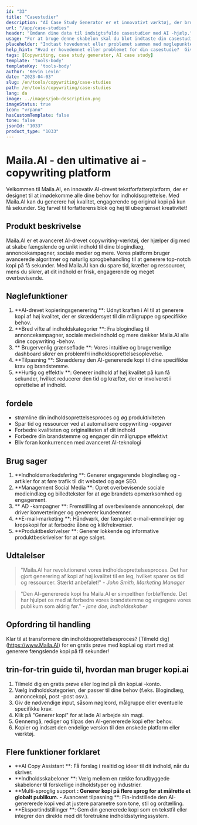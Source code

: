 ```yaml
---
id: "33"
title: "Casestudier"
description: "AI Case Study Generator er et innovativt værktøj, der bruger kunstig intelligens til at skabe overbevisende casestudier.  Dette kraftfulde værktøj hjælper dig med at generere velstrukturerede, engagerende og informative casestudier baseret på dine angivne data og nøglepunkter, hvilket sparer dig tid og kræfter i processen."
url: "/app/case-studies"
header: "Omdann dine data til indsigtsfulde casestudier med AI -hjælp."
usage: "For at bruge denne skabelon skal du blot indtaste din casestudies hovedemne, nøglepunkter og eventuelle relevante data eller statistikker.  Dette værktøj genererer derefter en velstruktureret, fængslende og informativ casestudie baseret på dit input."
placeholder: "Indtast hovedemnet eller problemet sammen med nøglepunkter og data, du vil inkludere i din casestudie, for eksempel: \ n \ nmain Emne: Forbedring af kundetilfredshed i en detailbutik \ n \ nkey point: \ n \ n1.  Identificering af kundesmerter \ n2.  Implementering af effektive løsninger \ n3.  Evaluering af virkningen af ​​ændringerne \ n \ ndata: stigning i gennemsnitlig kundetilfredshedsvurdering fra 3,5 til 4,2 \ n \ nkeywords: detail, kundetilfredshed, forbedring"
help_hint: "Hvad er hovedemnet eller problemet for din casestudie?  Giv nøglepunkter, data eller statistik, du vil medtage, og vi opretter en omfattende casestudie baseret på dit input."
tags: [Copywriting, case study generator, AI case study]
template: 'tools-body'
templateKey: 'tools-body'
author: 'Kevin Levin'
date: "2023-04-03"
slug: /en/tools/copywriting/case-studies
path: /en/tools/copywriting/case-studies
lang: da
image: ../images/job-description.png
imageStatus: true
icon: "vrpano"
hasCustomTemplate: false
tone: false
jsonId: "1033"
product_type: "1033"
---
```

# Maila.AI - den ultimative ai -copywriting platform

Velkommen til Maila.AI, en innovativ AI-drevet tekstforfatterplatform, der er designet til at imødekomme alle dine behov for indholdsoprettelse.  Med Maila.AI kan du generere høj kvalitet, engagerende og original kopi på kun få sekunder.  Sig farvel til forfatterens blok og hej til ubegrænset kreativitet!

## Produkt beskrivelse

Maila.AI er et avanceret AI-drevet copywriting-værktøj, der hjælper dig med at skabe fængslende og unikt indhold til dine blogindlæg, annoncekampagner, sociale medier og mere.  Vores platform bruger avancerede algoritmer og naturlig sprogbehandling til at generere top-notch kopi på få sekunder.  Med Maila.AI kan du spare tid, kræfter og ressourcer, mens du sikrer, at dit indhold er frisk, engagerende og meget overbevisende.

## Nøglefunktioner

1. **AI-drevet kopieringsgenerering **: Udnyt kraften i AI til at generere kopi af høj kvalitet, der er skræddersyet til din målgruppe og specifikke behov.
 2. **Bred vifte af indholdskategorier **: Fra blogindlæg til annoncekampagner, sociale medieindhold og mere dækker Maila.AI alle dine copywriting -behov.
 3. ** Brugervenlig grænseflade **: Vores intuitive og brugervenlige dashboard sikrer en problemfri indholdsoprettelsesoplevelse.
 4. **Tilpasning **: Skræddersy den AI-genererede kopi til dine specifikke krav og brandstemme.
 5. **Hurtig og effektiv **: Generer indhold af høj kvalitet på kun få sekunder, hvilket reducerer den tid og kræfter, der er involveret i oprettelse af indhold.

## fordele

- strømline din indholdsoprettelsesproces og øg produktiviteten
 - Spar tid og ressourcer ved at automatisere copywriting -opgaver
 - Forbedre kvaliteten og originaliteten af ​​dit indhold
 - Forbedre din brandstemme og engager din målgruppe effektivt
 - Bliv foran konkurrencen med avanceret AI-teknologi

## Brug sager

1. **Indholdsmarkedsføring **: Generer engagerende blogindlæg og -artikler for at føre trafik til dit websted og øge SEO.
 2. **Management Social Media **: Opret overbevisende sociale medieindlæg og billedtekster for at øge brandets opmærksomhed og engagement.
 3. ** AD -kampagner **: Fremstilling af overbevisende annoncekopi, der driver konverteringer og genererer kundeemner.
 4. **E-mail-marketing **: Håndværk, der fængslet e-mail-emnelinjer og kropskopi for at forbedre åbne og klikfrekvenser.
 5. **Produktbeskrivelser **: Generer lokkende og informative produktbeskrivelser for at øge salget.

## Udtalelser

> "Maila.AI har revolutioneret vores indholdsoprettelsesproces. Det har gjort generering af kopi af høj kvalitet til en leg, hvilket sparer os tid og ressourcer. Stærkt anbefalet!"  - _John Smith, Marketing Manager_

> "Den AI-genererede kopi fra Maila.AI er simpelthen forbløffende. Det har hjulpet os med at forbedre vores brandstemme og engagere vores publikum som aldrig før."  - _jane doe, indholdsskaber_

## Opfordring til handling

Klar til at transformere din indholdsoprettelsesproces?  [Tilmeld dig] (https://www.Maila.AI) for en gratis prøve med kopi.ai og start med at generere fængslende kopi på få sekunder!

## trin-for-trin guide til, hvordan man bruger kopi.ai

1. Tilmeld dig en gratis prøve eller log ind på din kopi.ai -konto.
 2. Vælg indholdskategorien, der passer til dine behov (f.eks. Blogindlæg, annoncekopi, post -post osv.).
 3. Giv de nødvendige input, såsom nøgleord, målgruppe eller eventuelle specifikke krav.
 4. Klik på "Generer kopi" for at lade AI arbejde sin magi.
 5. Gennemgå, rediger og tilpas den AI-genererede kopi efter behov.
 6. Kopier og indsæt den endelige version til den ønskede platform eller værktøj.

## Flere funktioner forklaret

- **AI Copy Assistant **: Få forslag i realtid og ideer til dit indhold, når du skriver.
 - **Indholdsskabeloner **: Vælg mellem en række forudbyggede skabeloner til forskellige indholdstyper og industrier.
 - **Multi-sproglig support **: Generer kopi på flere sprog for at målrette et globalt publikum.
 -** Avanceret tilpasning **: Fin-indstillede den AI-genererede kopi ved at justere parametre som tone, stil og ordtælling.
 - **Eksportindstillinger **: Gem din genererede kopi som en tekstfil eller integrer den direkte med dit foretrukne indholdsstyringssystem.
